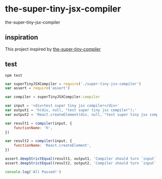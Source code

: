 # the-super-tiny-jsx-compiler
the-super-tiny-jsx-compiler

## inspiration

This project inspired by [the-super-tiny-compiler](https://github.com/thejameskyle/the-super-tiny-compiler)

## test

```shell
npm test
```

```javascript
var superTinyJSXCompiler = require('./super-tiny-jsx-compiler')
var assert = require('assert')

var compiler = superTinyJSXCompiler.compiler

var input = '<div>test super tiny jsx compiler</div>'
var output1 = 'h(div, null, "test super tiny jsx compiler");'
var output2 = 'React.createElement(div, null, "test super tiny jsx compiler");'

var result1 = compiler(input, {
	functionName: 'h',
})

var result2 = compiler(input, {
	functionName: 'React.createElement',
})

assert.deepStrictEqual(result1, output1, 'Compiler should turn `input` into `output`')
assert.deepStrictEqual(result2, output2, 'Compiler should turn `input` into `output`')

console.log('All Passed!')
```
